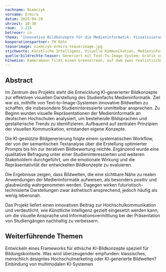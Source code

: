 ```yaml
---
nachname: Niemczyk
vorname: Ermira
datum: 2025-04-28
uhrzeit: 10-30
raum:  3.216
betreuer: cn
thema: "Innovative Bildkonzepte für die Medieninformatik: Visualisierung mit Künstlicher Intelligenz,  zur gezielten Ansprache zukünftiger Studierender"
kooperationspartner: TH Köln
teaserimage: niemczyk-ermira-teaserimage.jpg
stichworte: Künstliche Intelligenz, Visuelle Kommunikation, Medieninformatik, Text-to-Image
quelle-bildrechte-teaser: Generiert mit Text-To-Image System; Grafik von Microsoft - Bing Image Creator
hinweise: Kameramann filmt einen Greenscreen, auf dem zwei realistische Moderatoren auftreten. Um den Greenscreen sind mehrere Showlichter positioniert, die die Moderatoren anstrahlen. Neben dem Kameramann steht ein Regisseur, der ein Skript in der Hand hält. Realistische Lichtstimmung, Studioatmosphäre, professionelles Setting, 16:9 Format, hochauflösend.
---
```


## Abstract

Im Zentrum des Projekts steht die Entwicklung KI-generierter Bildkonzepte zur effektiven visuellen Darstellung des Studienfachs Medieninformatik. Ziel war es, mithilfe von Text-to-Image-Systemen innovative Bildwelten zu schaffen, die insbesondere Studieninteressierte unmittelbar ansprechen. Zu Beginn wurden visuelle Repräsentationen der Medieninformatik an deutschen Hochschulen analysiert, um bestehende Bildsprachen und gestalterische Trends zu identifizieren. Aufbauend auf zentralen Prinzipien der visuellen Kommunikation, entstanden eigene Konzepte.

Die KI-gestützte Bildgenerierung folgte einem systematischen Workflow, der von der semantischen Textanalyse über die Erstellung optimierter Prompts bis hin zur iterativen Bildbewertung reichte. Ergänzend wurde eine qualitative Befragung unter einer Studieninteressierten und weiteren Stakeholdern durchgeführt, um die emotionale Wirkung und die Repräsentativität der entwickelten Bildkonzepte zu evaluieren.

Die Ergebnisse zeigen, dass Bildwelten, die eine sichtbare Nähe zu realen Anwendungen der Medieninformatik aufweisen, als besonders positiv und glaubwürdig wahrgenommen werden. Dagegen wirken futuristisch-technisierte Darstellungen zwar ästhetisch ansprechend, jedoch häufig als wenig lebensnah.

Das Projekt liefert einen innovativen Beitrag zur Hochschulkommunikation und verdeutlicht, wie Künstliche Intelligenz gezielt eingesetzt werden kann, um die visuelle Ansprache und Informationsvermittlung bei der Präsentation von Studiengängen nachhaltig zu verbessern.

## Weiterführende Themen

Entwickeln eines Frameworks für ethische KI-Bildkonzepte speziell für Bildungskontexte.
Was wird überzeugender empfunden: klassisches, menschlich designtes Hochschulmarketing oder KI-generierte Bildwelten?
Einbindung von multimodalen KI-Systemen
